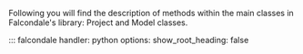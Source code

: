 Following you will find the description of methods within the main classes in Falcondale's library: Project and Model classes.

::: falcondale
    handler: python
    options:
      show_root_heading: false
